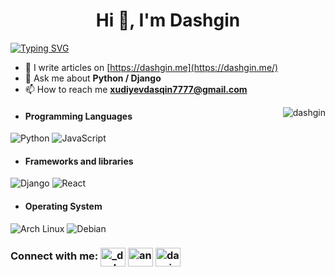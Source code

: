 <h1 align="center">Hi 👋, I'm Dashgin</h1>

[![Typing SVG](https://readme-typing-svg.herokuapp.com?font=Cooper+Black&color=18BEF7&size=30&center=true&vCenter=true&width=1000&height=30&lines=I'm+a+Software+Engineer;Always+try+to+learn+new+things)](https://git.io/typing-svg)

<!-- <p align="left"> <img src="https://komarev.com/ghpvc/?username=dashgin&label=Profile%20views&color=0e75b6&style=flat" alt="dashgin" /> </p> -->
<!-- - 🔭 I’m currently working on **Invested Startup** -->
<!-- - 🌱 I’m currently learning **React JS** -->
<!-- - 👨‍💻 All of my projects are available at [https://dashgin.github.io/dashgin/](https://dashgin.github.io/dashgin/) -->
- 📝 I write articles on [https://dashgin.me](https://dashgin.me/)
- 💬 Ask me about **Python / Django**
- 📫 How to reach me **xudiyevdasqin7777@gmail.com**

<!-- <img align="right" src="https://github-readme-stats.vercel.app/api/top-langs?username=dashgin&show_icons=true&locale=en&theme=dark" alt="dashgin" /> -->
<img align="right" src="https://github-readme-stats.vercel.app/api?username=dashgin&show_icons=true&theme=dark" alt="dashgin" />

- #### Programming Languages
<p align="left">
    <img alt="Python" src="https://img.shields.io/badge/python-%2314354C.svg?&style=for-the-badge&logo=python&logoColor=white"/>
    <img alt="JavaScript" src="https://img.shields.io/badge/javascript-%23323330.svg?&style=for-the-badge&logo=javascript&logoColor=%23F7DF1E"/>
<!--    <img alt="HTML5" src="https://img.shields.io/badge/html5-%23E34F26.svg?&style=for-the-badge&logo=html5&logoColor=white"/>
    <img alt="CSS3" src="https://img.shields.io/badge/css3-%231572B6.svg?&style=for-the-badge&logo=css3&logoColor=white"/>
-->
<!--     <img alt="Dart" src="https://img.shields.io/badge/dart-%230175C2.svg?&style=for-the-badge&logo=dart&logoColor=white"/> -->
</p>
 
- #### Frameworks and libraries
<p align="left">
    <img alt="Django" src="https://img.shields.io/badge/django-%23092E20.svg?&style=for-the-badge&logo=django&logoColor=white"/> 
    <img alt="React" src="https://img.shields.io/badge/react-%2320232a.svg?&style=for-the-badge&logo=react&logoColor=%2361DAFB"/>
<!--     <img alt="Bootstrap" src="https://img.shields.io/badge/bootstrap-%23563D7C.svg?&style=for-the-badge&logo=bootstrap&logoColor=white"/> -->
<!--     <img alt="Flutter" src="https://img.shields.io/badge/Flutter-%2302569B.svg?&style=for-the-badge&logo=Flutter&logoColor=white" /> -->
</p> 


- #### Operating System
<p align="left">
   <img alt="Arch Linux" src="https://img.shields.io/badge/Arch-E95420?style=for-the-badge&logo=arch&logoColor=white" />
   <img alt="Debian" src="https://img.shields.io/badge/Debian-D70A53?style=for-the-badge&logo=debian&logoColor=white" />
</p>

### Connect with me: <a href="https://twitter.com/_dashgin_" target="blank"><img align="center" src="https://raw.githubusercontent.com/rahuldkjain/github-profile-readme-generator/master/src/images/icons/Social/twitter.svg" alt="_dashgin_" height="30" width="40" /></a> <a href="https://linkedin.com/in/dashgin-khudiyev" target="blank"><img align="center" src="https://raw.githubusercontent.com/rahuldkjain/github-profile-readme-generator/master/src/images/icons/Social/linked-in-alt.svg" alt="any" height="30" width="40" /></a> <a href="https://instagram.com/dasqinxudiyev" target="blank"><img align="center" src="https://raw.githubusercontent.com/rahuldkjain/github-profile-readme-generator/master/src/images/icons/Social/instagram.svg" alt="dasqinxudiyev" height="30" width="40" /></a>
